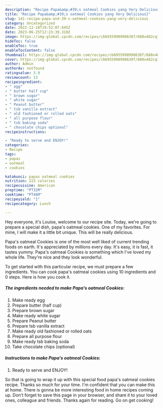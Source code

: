 ```yaml
---
description: "Recipe Papa&amp;#39;s oatmeal Cookies yang Very Delicious}"
title: "Recipe Papa&amp;#39;s oatmeal Cookies yang Very Delicious}"
slug: 141-recipe-papa-and-39-s-oatmeal-cookies-yang-very-delicious
category: Uncategorized
date: 2022-12-18T19:52:07.645Z
date: 2023-06-25T12:23:39.310Z
image: https://img-global.cpcdn.com/recipes/cb6955990998630f/680x482cq70/papas-oatmeal-cookies-recipe-main-photo.jpg
hideToc: false
enableToc: true
enableTocContent: false
thumbnail: https://img-global.cpcdn.com/recipes/cb6955990998630f/680x482cq70/papas-oatmeal-cookies-recipe-main-photo.jpg
cover: https://img-global.cpcdn.com/recipes/cb6955990998630f/680x482cq70/papas-oatmeal-cookies-recipe-main-photo.jpg
author: Admin
authorAv: notfound
ratingvalue: 3.9
reviewcount: 13
recipeingredient:
- " egg"
- " butter half cup"
- " brown sugar"
- " white sugar"
- " Peanut butter"
- " tsb vanilla extract"
- " old fashioned or rolled oats"
- " all purpose flour"
- " tsb baking soda"
- " chocolate chips optional"
recipeinstructions:

- "Ready to serve and ENJOY!"
categories:
- Recipe
tags:
- papas
- oatmeal
- cookies

katakunci: papas oatmeal cookies 
nutrition: 223 calories
recipecuisine: American
preptime: "PT32M"
cooktime: "PT46M"
recipeyield: "1"
recipecategory: Lunch

---
```



Hey everyone, it's Louise, welcome to our recipe site. Today, we're going to prepare a special dish, papa&#39;s oatmeal cookies. One of my favorites. For mine, I will make it a little bit unique. This will be really delicious.

Papa&#39;s oatmeal Cookies is one of the most well liked of current trending foods on earth. It's appreciated by millions every day. It's easy, it is fast, it tastes yummy. Papa&#39;s oatmeal Cookies is something which I've loved my whole life. They're nice and they look wonderful.




To get started with this particular recipe, we must prepare a few ingredients. You can cook papa&#39;s oatmeal cookies using 10 ingredients and 0 steps. Here is how you cook it.

<!--inarticleads1-->

##### The ingredients needed to make Papa&#39;s oatmeal Cookies:

1. Make ready  egg
1. Prepare  butter (half cup)
1. Prepare  brown sugar
1. Make ready  white sugar
1. Prepare  Peanut butter
1. Prepare  tsb vanilla extract
1. Make ready  old fashioned or rolled oats
1. Prepare  all purpose flour
1. Make ready  tsb baking soda
1. Take  chocolate chips (optional)




<!--inarticleads2-->

##### Instructions to make Papa&#39;s oatmeal Cookies:


1. Ready to serve and ENJOY!



So that is going to wrap it up with this special food papa&#39;s oatmeal cookies recipe. Thanks so much for your time. I'm confident that you can make this at home. There is gonna be more interesting food in home recipes coming up. Don't forget to save this page in your browser, and share it to your loved ones, colleague and friends. Thanks again for reading. Go on get cooking!
